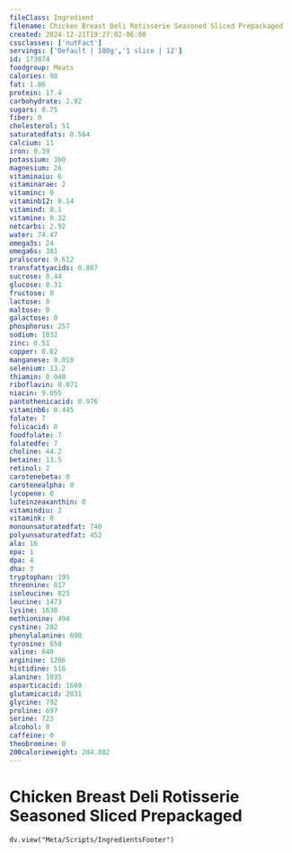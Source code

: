 ```yaml
---
fileClass: Ingredient
filename: Chicken Breast Deli Rotisserie Seasoned Sliced Prepackaged
created: 2024-12-21T19:27:02-06:00
cssclasses: ['nutFact']
servings: ['Default | 100g','1 slice | 12']
id: 173874
foodgroup: Meats
calories: 98
fat: 1.86
protein: 17.4
carbohydrate: 2.92
sugars: 0.75
fiber: 0
cholesterol: 51
saturatedfats: 0.564
calcium: 11
iron: 0.39
potassium: 360
magnesium: 26
vitaminaiu: 6
vitaminarae: 2
vitaminc: 0
vitaminb12: 0.14
vitamind: 0.1
vitamine: 0.32
netcarbs: 2.92
water: 74.47
omega3s: 24
omega6s: 381
pralscore: 9.612
transfattyacids: 0.007
sucrose: 0.44
glucose: 0.31
fructose: 0
lactose: 0
maltose: 0
galactose: 0
phosphorus: 257
sodium: 1032
zinc: 0.51
copper: 0.02
manganese: 0.018
selenium: 13.2
thiamin: 0.048
riboflavin: 0.071
niacin: 9.055
pantothenicacid: 0.976
vitaminb6: 0.445
folate: 7
folicacid: 0
foodfolate: 7
folatedfe: 7
choline: 44.2
betaine: 13.5
retinol: 2
carotenebeta: 0
carotenealpha: 0
lycopene: 0
luteinzeaxanthin: 0
vitamindiu: 2
vitamink: 0
monounsaturatedfat: 740
polyunsaturatedfat: 452
ala: 16
epa: 1
dpa: 4
dha: 3
tryptophan: 195
threonine: 817
isoleucine: 825
leucine: 1473
lysine: 1630
methionine: 494
cystine: 202
phenylalanine: 690
tyrosine: 650
valine: 840
arginine: 1206
histidine: 516
alanine: 1035
asparticacid: 1699
glutamicacid: 2831
glycine: 792
proline: 697
serine: 723
alcohol: 0
caffeine: 0
theobromine: 0
200calorieweight: 204.082
---
```


# Chicken Breast Deli Rotisserie Seasoned Sliced Prepackaged

```dataviewjs
dv.view("Meta/Scripts/IngredientsFooter")
```